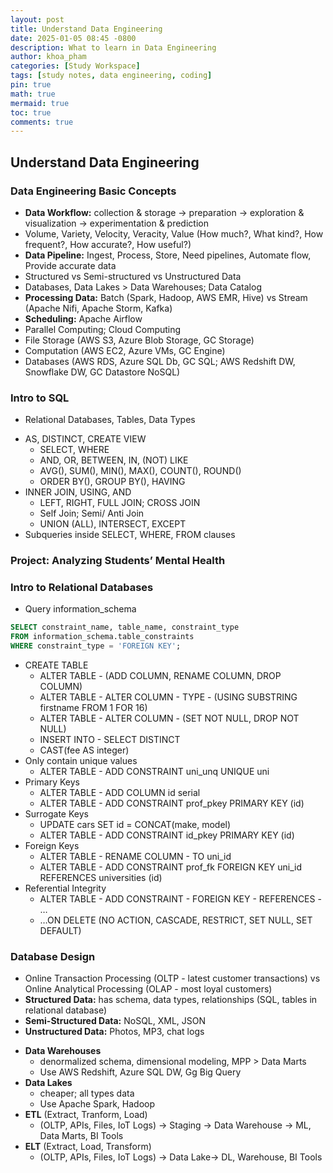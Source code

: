 ```yaml
---
layout: post
title: Understand Data Engineering
date: 2025-01-05 08:45 -0800
description: What to learn in Data Engineering
author: khoa_pham
categories: [Study Workspace]
tags: [study notes, data engineering, coding]
pin: true
math: true
mermaid: true
toc: true
comments: true
---
```


## Understand Data Engineering

### Data Engineering Basic Concepts
- **Data Workflow:** collection & storage -> preparation -> exploration & visualization -> experimentation & prediction
- Volume, Variety, Velocity, Veracity, Value (How much?, What kind?, How frequent?, How accurate?, How useful?)
- **Data Pipeline:** Ingest, Process, Store, Need pipelines, Automate flow, Provide accurate data
- Structured vs Semi-structured vs Unstructured Data
- Databases, Data Lakes > Data Warehouses; Data Catalog
- **Processing Data:** Batch (Spark, Hadoop, AWS EMR, Hive) vs Stream (Apache Nifi, Apache Storm, Kafka)
- **Scheduling:** Apache Airflow
- Parallel Computing; Cloud Computing
- File Storage (AWS S3, Azure Blob Storage, GC Storage)
- Computation (AWS EC2, Azure VMs, GC Engine)
- Databases (AWS RDS, Azure SQL Db, GC SQL; AWS Redshift DW, Snowflake DW, GC Datastore NoSQL)

### Intro to SQL
- Relational Databases, Tables, Data Types
* AS, DISTINCT, CREATE VIEW
    - SELECT, WHERE
    - AND, OR, BETWEEN, IN, (NOT) LIKE
    - AVG(), SUM(), MIN(), MAX(), COUNT(), ROUND()
    - ORDER BY(), GROUP BY(), HAVING
* INNER JOIN, USING, AND
    - LEFT, RIGHT, FULL JOIN; CROSS JOIN
    - Self Join; Semi/ Anti Join
    - UNION (ALL), INTERSECT, EXCEPT
* Subqueries inside SELECT, WHERE, FROM clauses

### Project: Analyzing Students’ Mental Health

### Intro to Relational Databases
- Query information_schema
```SQL
SELECT constraint_name, table_name, constraint_type
FROM information_schema.table_constraints
WHERE constraint_type = 'FOREIGN KEY';
```
* CREATE TABLE
    - ALTER TABLE - (ADD COLUMN, RENAME COLUMN, DROP COLUMN)
    - ALTER TABLE - ALTER COLUMN - TYPE - (USING SUBSTRING firstname FROM 1 FOR 16)
    - ALTER TABLE - ALTER COLUMN - (SET NOT NULL, DROP NOT NULL)
    - INSERT INTO - SELECT DISTINCT
    - CAST(fee AS integer)
* Only contain unique values
    - ALTER TABLE - ADD CONSTRAINT uni_unq UNIQUE uni
* Primary Keys
    - ALTER TABLE - ADD COLUMN id serial
    - ALTER TABLE - ADD CONSTRAINT prof_pkey PRIMARY KEY (id)
* Surrogate Keys
    - UPDATE cars SET id = CONCAT(make, model)
    - ALTER TABLE - ADD CONSTRAINT id_pkey PRIMARY KEY (id)
* Foreign Keys
    - ALTER TABLE - RENAME COLUMN - TO uni_id
    - ALTER TABLE - ADD CONSTRAINT prof_fk FOREIGN KEY uni_id REFERENCES universities (id)
* Referential Integrity
    - ALTER TABLE - ADD CONSTRAINT - FOREIGN KEY - REFERENCES - …
    - …ON DELETE (NO ACTION, CASCADE, RESTRICT, SET NULL, SET DEFAULT)

### Database Design
- Online Transaction Processing (OLTP - latest customer transactions) vs Online Analytical Processing (OLAP - most loyal customers)
- **Structured Data:** has schema, data types, relationships (SQL, tables in relational database)
- **Semi-Structured Data:** NoSQL, XML, JSON
- **Unstructured Data:** Photos, MP3, chat logs
* **Data Warehouses**
    - denormalized schema, dimensional modeling, MPP > Data Marts
    - Use AWS Redshift, Azure SQL DW, Gg Big Query
* **Data Lakes** 
    - cheaper; all types data
    - Use Apache Spark, Hadoop
* **ETL** (Extract, Tranform, Load)
    - (OLTP, APIs, Files, IoT Logs) -> Staging -> Data Warehouse -> ML, Data Marts, BI Tools
* **ELT** (Extract, Load, Transform)
    - (OLTP, APIs, Files, IoT Logs) -> Data Lake-> DL, Warehouse, BI Tools